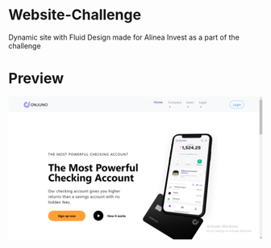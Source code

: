 # Website-Challenge
Dynamic site with Fluid Design made for Alinea Invest as a part of the challenge
# Preview

<img src="Screenshot (271).png
">
